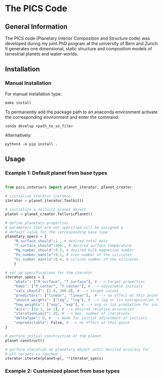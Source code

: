 # The PICS Code

## General Information

The PICS code (Planetary Interior Composition and Structure code) was developed during my joint PhD program at the university of Bern and Zurich. It generates one dimensional, static structure and composition models of terrestrial planets and water-worlds.

## Installation

### Manual Installation

For manual installation type:

``` 
make install
```

To permanently add the package path to an anaconda environment activate the corresponding environment and enter the command:

```
conda develop <path_to_so_file>
```

Alternatively:

```
python3 -m pip install .
```

## Usage

### Example 1: Default planet from base types

```python

from pics.interiors import planet_iterator, planet_creator

# initialize iterator instance
iterator = planet_iterator.Toolkit()

# initialize a telluric planet object
planet = planet_creator.TelluricPlanet()

# define planetary properties
# parameters that are not specified will be assigned a
# default value for the corresponding base type
planetary_specs = {
    "M_surface_should":1., # desired total mass
    "T_surface_should":300., # desired surface temperature
    "Mg_number_should":0.5, # desired bulk magnesium number
    "Fe_number_mantle":0.1, # iron number of the silicates
    "Si_number_mantle":0.4, # silicon number of the silicates
    }

# set up specifications for the iterator
iterator_specs = {
    "whats": ["M_surface", "T_surface"], # --> target properties
    "hows": ["P_center", "T_center"], # --> adjustable initials
    "vals_should": [1.0, 300.0], # --> target values
    "predictors": ["linear", "linear"],  # --> no effect at this point
    "should_weights": ["log", "log"], # --> log or lin extrapolation for targets
    "how_weights": ["exp", "exp"], # --> exp or lin prediction for initials
    "accs": [1e-3, 1e-2], # --> desired relative accuracies
    "iterationLimit": 20, # --> max. number of iterations
    "deltaType": 0, # --> mode for initial adjustment of initials
    "unpredictable": False, # --> no effect at this point
}

# perform initial construction of the planet
planet.construct()

# perform iteration on planetary object until desired accuracy for
# all targets is reached
iterator.iterate(planet=pl, **iterator_specs)
```

### Example 2: Customized planet from base types